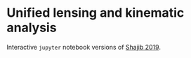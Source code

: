 # Unified lensing and kinematic analysis

Interactive `jupyter` notebook versions of [Shajib 2019](https://arxiv.org/abs/1906.08263).
